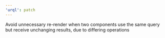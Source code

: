 ```yaml
---
'urql': patch
---
```


Avoid unnecessary re-render when two components use the same query but receive unchanging results, due to differing operations
